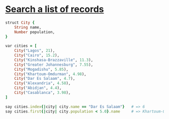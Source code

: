 [1]: https://rosettacode.org/wiki/Search_a_list_of_records

# [Search a list of records][1]

```ruby
struct City {
    String name,
    Number population,
}
 
var cities = [
    City("Lagos", 21),
    City("Cairo", 15.2),
    City("Kinshasa-Brazzaville", 11.3),
    City("Greater Johannesburg", 7.55),
    City("Mogadishu", 5.85),
    City("Khartoum-Omdurman", 4.98),
    City("Dar Es Salaam", 4.7),
    City("Alexandria", 4.58),
    City("Abidjan", 4.4),
    City("Casablanca", 3.98),
]
 
say cities.index{|city| city.name == "Dar Es Salaam"}   # => 6
say cities.first{|city| city.population < 5.0}.name     # => Khartoum-Omdurman
```
